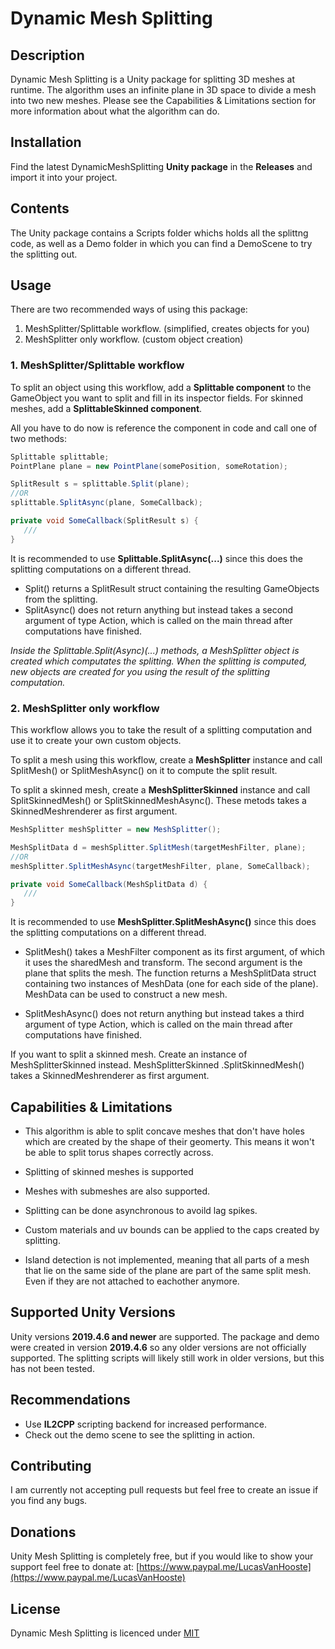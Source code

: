 # Dynamic Mesh Splitting

## Description
Dynamic Mesh Splitting is a Unity package for splitting 3D meshes at runtime. The algorithm uses an infinite plane in 3D space to divide a mesh into two new meshes. Please see the Capabilities & Limitations section for more information about what the algorithm can do.

## Installation

Find the latest DynamicMeshSplitting **Unity package** in the **Releases** and import it into your project.

## Contents
The Unity package contains a Scripts folder whichs holds all the splittng code, as well as a Demo folder in which you can find a DemoScene to try the splitting out.

## Usage

There are two recommended ways of using this package:
1. MeshSplitter/Splittable workflow. (simplified, creates objects for you)
2. MeshSplitter only workflow. (custom object creation)

### 1. MeshSplitter/Splittable workflow

To split an object using this workflow, add a **Splittable component** to the GameObject you want to split and fill in its inspector fields. For skinned meshes, add a **SplittableSkinned component**.

All you have to do now is reference the component in code and call one of two methods:

```cs
Splittable splittable;
PointPlane plane = new PointPlane(somePosition, someRotation);

SplitResult s = splittable.Split(plane);
//OR
splittable.SplitAsync(plane, SomeCallback);

private void SomeCallback(SplitResult s) {
   ///
}
```
It is recommended to use **Splittable.SplitAsync(...)** since this does the splitting computations on a different thread. 
* Split() returns a SplitResult struct containing the resulting GameObjects from the splitting. 
* SplitAsync() does not return anything but instead takes a second argument of type Action<SplitResult>, which is called on the main thread after computations have finished.

*Inside the Splittable.Split(Async)(...) methods, a MeshSplitter object is created which computates the splitting. When the splitting is computed, new objects are created for you using the result of the splitting computation.*

### 2. MeshSplitter only workflow

This workflow allows you to take the result of a splitting computation and use it to create your own custom objects.

To split a mesh using this workflow, create a **MeshSplitter** instance and  call SplitMesh() or SplitMeshAsync() on it to compute the split result. 

To split a skinned mesh, create a **MeshSplitterSkinned** instance and call SplitSkinnedMesh() or SplitSkinnedMeshAsync(). These metods takes a SkinnedMeshrenderer as first argument.

```cs
MeshSplitter meshSplitter = new MeshSplitter();

MeshSplitData d = meshSplitter.SplitMesh(targetMeshFilter, plane);
//OR
meshSplitter.SplitMeshAsync(targetMeshFilter, plane, SomeCallback);

private void SomeCallback(MeshSplitData d) {
   ///
}
```
It is recommended to use **MeshSplitter.SplitMeshAsync()** since this does the splitting computations on a different thread.

* SplitMesh() takes a MeshFilter component as its first argument, of which it uses the sharedMesh and transform. The second argument is the plane that splits the mesh. The function returns a MeshSplitData struct containing two instances of MeshData (one for each side of the plane). MeshData can be used to construct a new mesh.

* SplitMeshAsync() does not return anything but instead takes a third argument of type Action<MeshSplitData>, which is called on the main thread after computations have finished.

If you want to split a skinned mesh. Create an instance of MeshSplitterSkinned instead. MeshSplitterSkinned .SplitSkinnedMesh() takes a SkinnedMeshrenderer as first argument.

## Capabilities & Limitations

* This algorithm is able to split concave meshes that don't have holes which are created by the shape of their geomerty. This means it won't be able to split torus shapes correctly across.

* Splitting of skinned meshes is supported

* Meshes with submeshes are also supported.

* Splitting can be done asynchronous to avoild lag spikes.

* Custom materials and uv bounds can be applied to the caps created by splitting.

* Island detection is not implemented, meaning that all parts of a mesh that lie on the same side of the plane are part of the same split mesh. Even if they are not attached to eachother anymore.

## Supported Unity Versions
Unity versions **2019.4.6 and newer** are supported. The package and demo were created in version **2019.4.6** so any older versions are not officially supported. The splitting scripts will likely still work in older versions, but this has not been tested.

## Recommendations
* Use **IL2CPP** scripting backend for increased performance.
* Check out the demo scene to see the splitting in action.

## Contributing
I am currently not accepting pull requests but feel free to create an issue if you find any bugs.

## Donations
Unity Mesh Splitting is completely free, but if you would like to show your support feel free to donate at:
[https://www.paypal.me/LucasVanHooste](https://www.paypal.me/LucasVanHooste)

## License
Dynamic Mesh Splitting is licenced under [MIT](https://choosealicense.com/licenses/mit/)